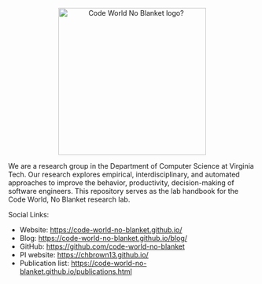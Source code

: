 <p align="center">
 <img src="https://code-world-no-blanket.github.io/files/img/codeworld-Logo-Color.png" width="300" title="Code World No Blanket" alt="Code World No Blanket logo?"/>
</p>

We are a research group in the Department of Computer Science at Virginia Tech. Our research explores empirical, interdisciplinary, and automated approaches to improve the behavior, productivity, decision-making of software engineers. This repository serves as the lab handbook for the Code World, No Blanket research lab. 

Social Links:
* Website: https://code-world-no-blanket.github.io/
* Blog: https://code-world-no-blanket.github.io/blog/
* GitHub: https://github.com/code-world-no-blanket
* PI website: https://chbrown13.github.io/
* Publication list: https://code-world-no-blanket.github.io/publications.html
